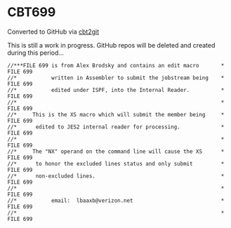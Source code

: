 # CBT699
Converted to GitHub via [cbt2git](https://github.com/wizardofzos/cbt2git)

This is still a work in progress. GitHub repos will be deleted and created during this period...

```
//***FILE 699 is from Alex Brodsky and contains an edit macro       *   FILE 699
//*           written in Assembler to submit the jobstream being    *   FILE 699
//*           edited under ISPF, into the Internal Reader.          *   FILE 699
//*                                                                 *   FILE 699
//*     This is the XS macro which will submit the member being     *   FILE 699
//*      edited to JES2 internal reader for processing.             *   FILE 699
//*                                                                 *   FILE 699
//*     The "NX" operand on the command line will cause the XS      *   FILE 699
//*      to honor the excluded lines status and only submit         *   FILE 699
//*      non-excluded lines.                                        *   FILE 699
//*                                                                 *   FILE 699
//*           email:  lbaaxb@verizon.net                            *   FILE 699
//*                                                                 *   FILE 699
```

